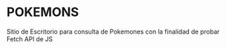 # POKEMONS
Sitio de Escritorio para consulta de Pokemones con la finalidad de probar Fetch API de JS
